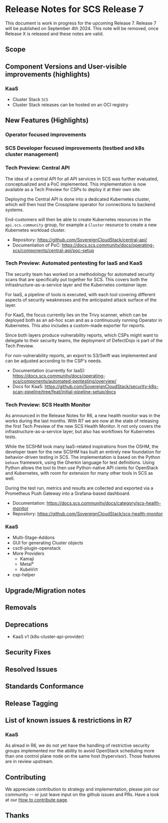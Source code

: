 # Release Notes for SCS Release 7

This document is work in progress for the upcoming Release 7.
Release 7 will be published on September 4th 2024.
This note will be removed, once Release X is released and these notes are valid.

## Scope

## Component Versions and User-visible improvements (highlights)

### KaaS

- Cluster Stack `SCS`
- Cluster Stack releases can be hosted on an OCI registry

## New Features (Highlights)

### Operator focused improvements

### SCS Developer focused improvements (testbed and k8s cluster management)

### Tech Preview: Central API

The idea of a central API for all API services in SCS was further evaluated, conceptualized and a PoC implemented. This implementation is now available as a Tech Preview for CSPs to deploy it at their own site.

Deploying the Central API is done into a dedicated Kubernetes cluster, which will then host the Crossplane operator for connections to backend systems. 

End-customers will then be able to create Kubernetes resources in the `api.scs.community` group, for example a `Cluster` resource to create a new Kubernetes workload cluster.

* Repository: https://github.com/SovereignCloudStack/central-api/
* Documentation of PoC: https://docs.scs.community/docs/operating-scs/components/central-api/poc-setup


### Tech Preview: Automated pentesting for IaaS and KaaS

The security team has worked on a methodology for automated security scans that are specifically put together for SCS. This covers both the infrastructure-as-a-service layer and the Kubernetes container layer. 

For IaaS, a pipeline of tools is executed, with each tool covering different aspects of security weaknesses and the anticipated attack surface of the layer.

For KaaS, the focus currently lies on the Trivy scanner, which can be deployed both as an ad-hoc scan and as a continuously running Operator in Kubernetes. This also includes a custom-made exporter for reports.

Since both layers produce vulnerability reports, which CSPs might want to delegate to their security teams, the deployment of DefectDojo is part of the Tech Preview.

For non-vulnerability reports, an export to S3/Swift was implemented and can be adjusted according to the CSP's needs.

* Documentation (currently for IaaS): https://docs.scs.community/docs/operating-scs/components/automated-pentesting/overview/
* Docs for KaaS: https://github.com/SovereignCloudStack/security-k8s-scan-pipeline/tree/feat/initial-pipeline-setup/docs


### Tech Preview: SCS Health Monitor

As announced in the Release Notes for R6, a new health monitor was in the works during the last months. With R7 we are now at the state of releasing the first Tech Preview of the new SCS Health Monitor. It not only covers the infrastructure-as-a-service layer, but also has workflows for Kubernetes tests.

While the SCSHM took many IaaS-related inspirations from the OSHM, the developer team for the new SCSHM has built an entirely new foundation for behavior-driven testing in SCS. The implementation is based on the Python `behave` framework, using the Gherkin language for test definitions. Using Python allows the tool to then use Python-native API cients for OpenStack and Kubernetes, with room for extension for many other tools in SCS as well.

During the test run, metrics and results are collected and exported via a Prometheus Push Gateway into a Grafana-based dashboard.

* Documentation: https://docs.scs.community/docs/category/scs-health-monitor
* Repository: https://github.com/SovereignCloudStack/scs-health-monitor


### KaaS

- Multi-Stage-Addons
- GUI for generating Cluster objects
- csctl-plugin-openstack
- More Providers
  - Kamaji
  - Metal³
  - KubeVirt
- csp-helper

## Upgrade/Migration notes

## Removals

## Deprecations

- KaaS v1 (k8s-cluster-api-provider)

## Security Fixes

## Resolved Issues

## Standards Conformance

## Release Tagging

## List of known issues & restrictions in R7

### KaaS

As alread in R6, we do not yet have the handling of restrictive security groups
implemented nor the ability to avoid OpenStack scheduling more than one control
plane node on the same host (hypervisor).
Those features are in review upstream.

## Contributing

We appreciate contribution to strategy and implementation, please join
our community -- or just leave input on the github issues and PRs.
Have a look at our [How to contribute page](https://scs.community/contribute/).

## Thanks
